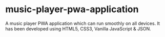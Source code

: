 # music-player-pwa-application
A music player PWA application which can run smoothly on all devices. It has been developed using HTML5, CSS3, Vanilla JavaScript &amp; JSON.

